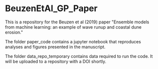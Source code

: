# BeuzenEtAl_GP_Paper
This is a repository for the Beuzen et al (2019) paper "Ensemble models from machine learning: an example of wave runup and coastal dune erosion."

The folder paper_code contains a jupyter notebook that reproduces analyses and figures presented in the manuscript.

The folder data_repo_temporary contains data required to run the code. It will be uploaded to a repository with a DOI shortly.


